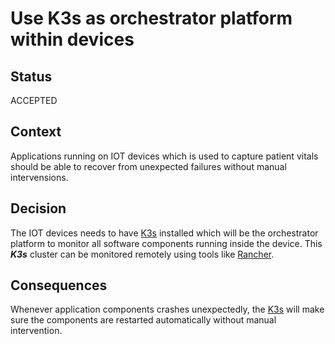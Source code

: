 # Use K3s as orchestrator platform within devices

## Status
ACCEPTED

## Context
Applications running on IOT devices which is used to capture patient vitals should be able to recover from unexpected failures without manual intervensions.

## Decision
The IOT devices needs to have [K3s](https://k3s.io/) installed which will be the orchestrator platform to monitor all software components running inside the device. This ***K3s*** cluster can be monitored remotely using tools like [Rancher](https://www.rancher.com/products/k3s).

## Consequences
Whenever application components crashes unexpectedly, the [K3s](https://k3s.io/) will make sure the components are restarted automatically without manual intervention. 
